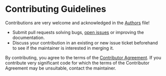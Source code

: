 # Contributing Guidelines

Contributions are very welcome and acknowledged in the
[Authors](https://github.com/droe/xnumon/blob/develop/AUTHORS.md)
file!

-   Submit pull requests solving bugs,
    [open issues](https://github.com/droe/xnumon/issues)
    or improving the documentation.
-   Discuss your contribution in an existing or new issue ticket beforehand to
    see if the maintainer is interested in merging it.

By contributing, you agree to the terms of the
[Contributor Agreement](https://github.com/droe/xnumon/blob/develop/LICENSE.contrib).
If you contribute very significant code for which the terms of the Contributor
Agreement may be unsuitable, contact the maintainer.
